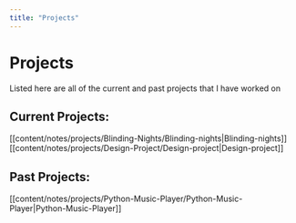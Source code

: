 ```yaml
---
title: "Projects"
---
```


# Projects

Listed here are all of the current and past projects that I have worked on

## Current Projects:
[[content/notes/projects/Blinding-Nights/Blinding-nights|Blinding-nights]]
[[content/notes/projects/Design-Project/Design-project|Design-project]]

## Past Projects:
[[content/notes/projects/Python-Music-Player/Python-Music-Player|Python-Music-Player]]

